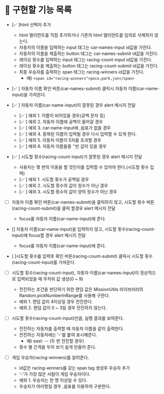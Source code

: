 # 📝 구현할 기능 목록

- [✅ ]html 선택자 추가

  - html 엘리먼트를 직접 추가하거나 기존의 html 엘리먼트를 임의로 삭제하지 않는다.
  - 자동차의 이름을 입력하는 input 태그는 car-names-input id값을 가진다.
  - 자동차의 이름을 제출하는 button 태그는 car-names-submit id값을 가진다.
  - 레이싱 횟수를 입력하는 input 태그는 racing-count-input id값을 가진다.
  - 레이싱 횟수을 제출하는 button 태그는 racing-count-submit id값을 가진다.
  - 최종 우승자를 출력하는 span 태그는 racing-winners id값을 가진다.
    - 예) `<span id="racing-winners">poco,park,jun</span>`

- [✅ ] 자동차 이름 확인 버튼(car-names-submit) 클릭시 자동차 이름(car-name-input)을 가져온다.

- [✅ ] 자동차 이름(car-name-input)이 잘못된 경우 alert 메시지 전달

  - [✅ ] 예외 1. 이름이 비어있을 경우(공백 문자 등)
  - [✅ ] 예외 2. 자동차 이름에 공백이 들어갈 경우
  - [✅ ] 예외 3. car-name-input에 ,쉼표가 없을 경우
  - [✅ ] 예외 4. 중복된 이름이 입력될 경우 다시 입력할 수 있게 한다.
  - [✅ ] 예외 5. 자동차 이름이 5자를 초과할 경우
  - [✅ ] 예외 6. 자동차 이름들중 ''빈 값이 있을 경우

- [✅ ] 시도할 횟수(racing-count-input)가 잘못된 경우 alert 메시지 전달

  - 사용자는 몇 번의 이동을 할 것인지를 입력할 수 있어야 한다.(시도할 횟수 입력)
  - [✅ ] 예외 1. 시도할 횟수가 공백일 경우
  - [✅ ] 예외 2. 시도할 횟수의 값이 정수가 아닌 경우
  - [✅ ] 예외 3. 시도할 횟수의 값이 양의 정수가 아닌 경우

- [ ] 자동차 이름 확인 버튼(car-names-submit)을 클릭하지 않고, 시도할 횟수 버튼(racing-count-submit)을 클릭 할경우 alert 메시지 전달

  - focus를 자동차 이름(car-name-input)에 준다.

- [] 자동차 이름(car-name-input)을 입력하지 않고, 시도할 횟수(racing-count-input)에 focus할 경우 alert 메시지 전달

  - focus를 자동차 이름(car-name-input)에 준다.

- [ ]시도할 횟수를 입력후 확인 버튼(racing-count-submit) 클릭시 시도할 횟수(racing-count-input)를 가져온다.

- [ ] 시도할 횟수(racing-count-input), 자동차 이름(car-names-input)이 정상적으로 입력되었을 때 무작위 값 생성(0 ~ 9)

  - 전진하는 조건을 판단하기 위한 랜덤 값은 MissionUtils 라이브러리의 Random.pickNumberInRange를 사용해 구한다.
  - 예외 1. 랜덤 값이 4이상일 경우 전진한다.
  - 예외 2. 랜덤 값이 0 ~ 3일 경우 전진하지 않는다.

- [ ] 시도할 횟수(racing-count-input)만큼, 실행 결과를 보여준다.

  - 전진하는 자동차를 출력할 때 자동차 이름을 같이 출력한다.
  - 전진하는 자동차에는 '-'를 붙여 표시해준다.
    - 예) east: -- (두 번 전진할 경우)
  - 횟수 별 간격을 두어 보기 쉽게 만들어 준다.

- [ ] 게임 우승자(racing-winners)를 알려준다.
  - id값은 racing-winners를 갖는 span tag 생성후 우승자 추가
  - '-'가 가장 많은 사람이 게임 우승자이다.
  - 예외 1. 우승자는 한 명 이상일 수 있다.
  - 우승자가 여러명일 경우 ,쉼표를 이용하여 구분한다.
